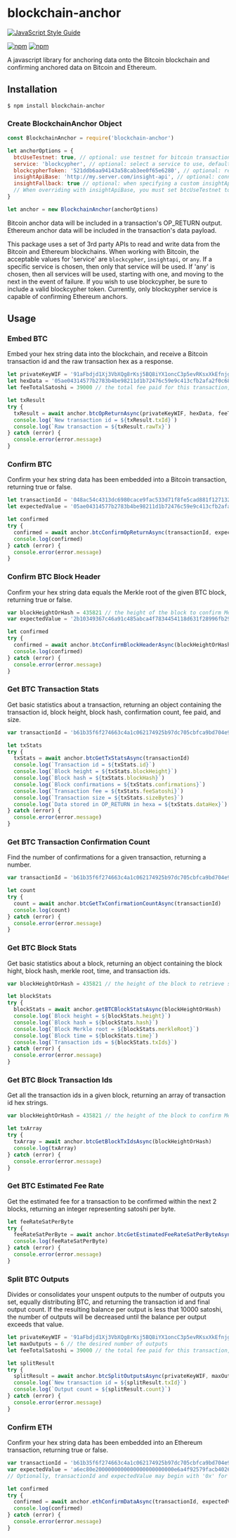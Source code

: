 # blockchain-anchor

[![JavaScript Style Guide](https://cdn.rawgit.com/feross/standard/master/badge.svg)](https://github.com/feross/standard)

[![npm](https://img.shields.io/npm/l/blockchain-anchor.svg)](https://www.npmjs.com/package/blockchain-anchor)
[![npm](https://img.shields.io/npm/v/blockchain-anchor.svg)](https://www.npmjs.com/package/blockchain-anchor)

A javascript library for anchoring data onto the Bitcoin blockchain and confirming anchored data on Bitcoin and Ethereum.

## Installation

```
$ npm install blockchain-anchor
```

### Create BlockchainAnchor Object

```js
const BlockchainAnchor = require('blockchain-anchor')

let anchorOptions = {
  btcUseTestnet: true, // optional: use testnet for bitcoin transactions, default: false
  service: 'blockcypher', // optional: select a service to use, default: Any
  blockcypherToken: '521ddb6aa94143a58cab3ee0f65e6280', // optional: required only when using blockcypher service
  insightApiBase: 'http://my.server.com/insight-api', // optional: connect to a custom instance of Bitcore's insight api when using insightapi service, defaults to insight.bitpay.com public api
  insightFallback: true // optional: when specifying a custom insightApiBase, retry with the insight.bitpay.com public api in the event of failure, defaults to false
  // When overriding with insightApiBase, you must set btcUseTestnet to match the state of the server at insightApiBase
}

let anchor = new BlockchainAnchor(anchorOptions)
```
Bitcoin anchor data will be included in a transaction's OP_RETURN output. Ethereum anchor data will be included in the transaction's data payload. 

This package uses a set of 3rd party APIs to read and write data from the Bitcoin and Ethereum blockchains. When working with Bitcoin, the acceptable values for 'service' are `blockcypher`, `insightapi`, or `any`. If a specific service is chosen, then only that service will be used. If 'any' is chosen, then all services will be used, starting with one, and moving to the next in the event of failure. If you wish to use blockcypher, be sure to include a valid blockcypher token. Currently, only blockcypher service is capable of confirming Ethereum anchors.

## Usage

### Embed BTC

Embed your hex string data into the blockchain, and receive a Bitcoin transaction id and the raw transaction hex as a response.

```js
let privateKeyWIF = '91aFbdjd1Xj3VbXQg8rKsj5BQ8iYX1oncC3p5evRKsxXkEfnjg8' // for deriving keyPair used in transaction creation
let hexData = '05ae04314577b2783b4be98211d1b72476c59e9c413cfb2afa2f0c68e0d93911' // the hex data string to be anchored within a transaction
let feeTotalSatoshi = 39000 // the total fee paid for this transaction, in satoshi

let txResult
try {
  txResult = await anchor.btcOpReturnAsync(privateKeyWIF, hexData, feeTotalSatoshi)
  console.log(`New transaction id = ${txResult.txId}`)
  console.log(`Raw transaction = ${txResult.rawTx}`)
} catch (error) {
  console.error(error.message)
}
```

### Confirm BTC

Confirm your hex string data has been embedded into a Bitcoin transaction, returning true or false.

```js
let transactionId = '048ac54c4313dc6980cace9fac533d71f8fe5cad881f1271329b98183231a08f' // the transaction id to inspect for the anchored value
let expectedValue = '05ae04314577b2783b4be98211d1b72476c59e9c413cfb2afa2f0c68e0d93911' // the hex data string value to verify is anchored within the transaction

let confirmed
try {
  confirmed = await anchor.btcConfirmOpReturnAsync(transactionId, expectedValue)
  console.log(confirmed)
} catch (error) {
  console.error(error.message)
}
```

### Confirm BTC Block Header

Confirm your hex string data equals the Merkle root of the given BTC block, returning true or false.

```js
var blockHeightOrHash = 435821 // the height of the block to confirm Merkle root value, a block hash may also be provided instead
var expectedValue = '2b10349367c46a91c485abca4f7834454118d631f28996fb2908a0fe8cefa0cd' // the hex data string value of the expected Merkle root value for the block

let confirmed
try {
  confirmed = await anchor.btcConfirmBlockHeaderAsync(blockHeightOrHash, expectedValue)
  console.log(confirmed)
} catch (error) {
  console.error(error.message)
}
```

### Get BTC Transaction Stats

Get basic statistics about a transaction, returning an object containing the transaction id, block height, block hash, confirmation count, fee paid, and size.

```js
var transactionId = 'b61b35f6f274663c4a1c062174925b97dc705cbfca9bd704e91c7d352f709e9c' // the transaction id to to get the stats for

let txStats
try {
  txStats = await anchor.btcGetTxStatsAsync(transactionId)
  console.log(`Transaction id = ${txStats.id}`)
  console.log(`Block height = ${txStats.blockHeight}`)
  console.log(`Block hash = ${txStats.blockHash}`)
  console.log(`Block confirmations = ${txStats.confirmations}`)
  console.log(`Transaction fee = ${txStats.feeSatoshi}`)
  console.log(`Transaction size = ${txStats.sizeBytes}`)
  console.log(`Data stored in OP_RETURN in hexa = ${txStats.dataHex}`)
} catch (error) {
  console.error(error.message)
}
```

### Get BTC Transaction Confirmation Count

Find the number of confirmations for a given transaction, returning a number.

```js
var transactionId = 'b61b35f6f274663c4a1c062174925b97dc705cbfca9bd704e91c7d352f709e9c' // the transaction id to to get the confirmation count for

let count
try {
  count = await anchor.btcGetTxConfirmationCountAsync(transactionId)
  console.log(count)
} catch (error) {
  console.error(error.message)
}
```

### Get BTC Block Stats

Get basic statistics about a block, returning an object containing the block hight, block hash, merkle root, time, and transaction ids.

```js
var blockHeightOrHash = 435821 // the height of the block to retrieve stats for, a block hash may also be provided instead

let blockStats
try {
  blockStats = await anchor.getBTCBlockStatsAsync(blockHeightOrHash)
  console.log(`Block height = ${blockStats.height}`)
  console.log(`Block hash = ${blockStats.hash}`)
  console.log(`Block Merkle root = ${blockStats.merkleRoot}`)
  console.log(`Block time = ${blockStats.time}`)
  console.log(`Transaction ids = ${blockStats.txIds}`)
} catch (error) {
  console.error(error.message)
}
```

### Get BTC Block Transaction Ids

Get all the transaction ids in a given block, returning an array of transaction id hex strings.

```js
var blockHeightOrHash = 435821 // the height of the block to confirm Merkle root value, a block hash may also be provided instead

let txArray
try {
  txArray = await anchor.btcGetBlockTxIdsAsync(blockHeightOrHash)
  console.log(txArray)
} catch (error) {
  console.error(error.message)
}
```

### Get BTC Estimated Fee Rate

Get the estimated fee for a transaction to be confirmed within the next 2 blocks, returning an integer representing satoshi per byte.

```js
let feeRateSatPerByte
try {
  feeRateSatPerByte = await anchor.btcGetEstimatedFeeRateSatPerByteAsync()
  console.log(feeRateSatPerByte)
} catch (error) {
  console.error(error.message)
}
```

### Split BTC Outputs

Divides or consolidates your unspent outputs to the number of outputs you set, equally distributing BTC, and returning the transaction id and final output count. If the resulting balance per output is less that 10000 satoshi, the number of outputs will be decreased until the balance per output exceeds that value.

```js
let privateKeyWIF = '91aFbdjd1Xj3VbXQg8rKsj5BQ8iYX1oncC3p5evRKsxXkEfnjg8' // for deriving keyPair used in transaction creation
let maxOutputs = 6 // the desired number of outputs 
let feeTotalSatoshi = 39000 // the total fee paid for this transaction, in satoshi

let splitResult
try {
  splitResult = await anchor.btcSplitOutputsAsync(privateKeyWIF, maxOutputs, feeTotalSatoshi)
  console.log(`New transaction id = ${splitResult.txId}`)
  console.log(`Output count = ${splitResult.count}`)
} catch (error) {
  console.error(error.message)
}
```

### Confirm ETH

Confirm your hex string data has been embedded into an Ethereum transaction, returning true or false.

```js
var transactionId = 'b61b35f6f274663c4a1c062174925b97dc705cbfca9bd704e91c7d352f709e9c' // the transaction id to inspect for the anchored value
var expectedValue = 'a6ec80e2000000000000000000000000e6a4f92579facb4026096f017243ee839ff72fd1' // the hex data string value to verify is anchored within the transaction
// Optionally, transactionId and expectedValue may begin with '0x' for all Ethereum functions

let confirmed
try {
  confirmed = await anchor.ethConfirmDataAsync(transactionId, expectedValue)
  console.log(confirmed)
} catch (error) {
  console.error(error.message)
}
```
